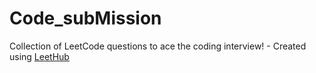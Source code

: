 # Code_subMission
Collection of LeetCode questions to ace the coding interview! - Created using [LeetHub](https://github.com/QasimWani/LeetHub)
